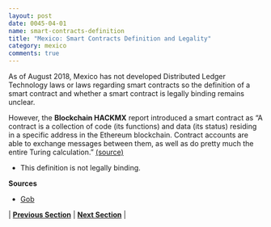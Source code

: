 ```yaml
---
layout: post
date: 0045-04-01
name: smart-contracts-definition
title: "Mexico: Smart Contracts Definition and Legality"
category: mexico
comments: true
---
```


As of August 2018, Mexico has not developed Distributed Ledger Technology laws or laws regarding smart contracts so the definition of a smart contract and whether a smart contract is legally binding remains unclear. 

However, the **Blockchain HACKMX** report introduced a smart contract as “A contract is a collection of code (its functions) and data (its status) residing in a specific address in the Ethereum blockchain. Contract accounts are able to exchange messages between them, as well as do pretty much the entire Turing calculation.” [(source)](https://www.gob.mx/cms/uploads/attachment/file/269552/Folleto_blockchain_HACKMX_oct2017_v6.pdf)
- This definition is not legally binding. 

 **Sources**
- [Gob](https://www.gob.mx/cms/uploads/attachment/file/269552/Folleto_blockchain_HACKMX_oct2017_v6.pdf)

| **[Previous Section]( https://neo-project.github.io/global-blockchain-compliance-hub//mexico/mexico-final-liability.html)** | **[Next Section]( https://neo-project.github.io/global-blockchain-compliance-hub//mexico/mexico-dispute-resolution.html)** |

